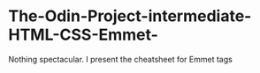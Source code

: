# The-Odin-Project-intermediate-HTML-CSS-Emmet-

Nothing spectacular. I present the cheatsheet for Emmet tags

